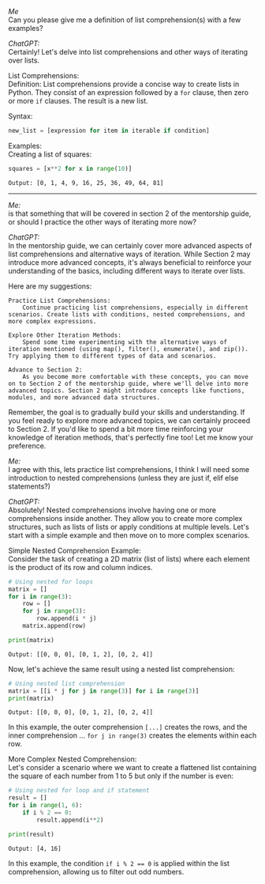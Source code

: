 *Me*  
Can you please give me a definition of list comprehension(s) with a few examples?

*ChatGPT:*  
Certainly! Let's delve into list comprehensions and other ways of iterating over lists.  

List Comprehensions:  
Definition:
List comprehensions provide a concise way to create lists in Python. They consist of an expression followed by a `for` clause, then zero or more `if` clauses. The result is a new list.  

Syntax:
```python
new_list = [expression for item in iterable if condition]
```

Examples:  
Creating a list of squares:
```python
squares = [x**2 for x in range(10)]
```

    Output: [0, 1, 4, 9, 16, 25, 36, 49, 64, 81]
___
*Me:*  
is that something that will be covered in section 2 of the mentorship guide, or should I practice the other ways of iterating more now?  

*ChatGPT:*  
In the mentorship guide, we can certainly cover more advanced aspects of list comprehensions and alternative ways of iteration. While Section 2 may introduce more advanced concepts, it's always beneficial to reinforce your understanding of the basics, including different ways to iterate over lists.

Here are my suggestions:

    Practice List Comprehensions:
        Continue practicing list comprehensions, especially in different scenarios. Create lists with conditions, nested comprehensions, and more complex expressions.

    Explore Other Iteration Methods:
        Spend some time experimenting with the alternative ways of iteration mentioned (using map(), filter(), enumerate(), and zip()). Try applying them to different types of data and scenarios.

    Advance to Section 2:
        As you become more comfortable with these concepts, you can move on to Section 2 of the mentorship guide, where we'll delve into more advanced topics. Section 2 might introduce concepts like functions, modules, and more advanced data structures.

Remember, the goal is to gradually build your skills and understanding. If you feel ready to explore more advanced topics, we can certainly proceed to Section 2. If you'd like to spend a bit more time reinforcing your knowledge of iteration methods, that's perfectly fine too! Let me know your preference.

*Me:*  
I agree with this, lets practice list comprehensions, I think I will need some introduction to nested comprehensions (unless they are just if, elif else statements?)

*ChatGPT:*  
Absolutely! Nested comprehensions involve having one or more comprehensions inside another. They allow you to create more complex structures, such as lists of lists or apply conditions at multiple levels. Let's start with a simple example and then move on to more complex scenarios.  

Simple Nested Comprehension Example:  
Consider the task of creating a 2D matrix (list of lists) where each element is the product of its row and column indices.
```python
# Using nested for loops
matrix = []
for i in range(3):
    row = []
    for j in range(3):
        row.append(i * j)
    matrix.append(row)

print(matrix)
```
    Output: [[0, 0, 0], [0, 1, 2], [0, 2, 4]]

Now, let's achieve the same result using a nested list comprehension:
```python
# Using nested list comprehension
matrix = [[i * j for j in range(3)] for i in range(3)]
print(matrix)
```

    Output: [[0, 0, 0], [0, 1, 2], [0, 2, 4]]

In this example, the outer comprehension `[...]` creates the rows, and the inner comprehension ... `for j in range(3)` creates the elements within each row.  

More Complex Nested Comprehension:  
Let's consider a scenario where we want to create a flattened list containing the square of each number from 1 to 5 but only if the number is even:
```python
# Using nested for loop and if statement
result = []
for i in range(1, 6):
    if i % 2 == 0:
        result.append(i**2)

print(result)
```

    Output: [4, 16]

In this example, the condition `if i % 2 == 0` is applied within the list comprehension, allowing us to filter out odd numbers.